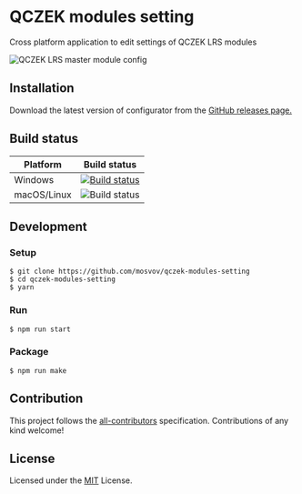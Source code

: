 # QCZEK modules setting
Cross platform application to edit settings of QCZEK LRS modules

![QCZEK LRS master module config](https://i.imgur.com/5Mo9XNR.png)

## Installation

Download the latest version of configurator from the [GitHub releases page.](https://github.com/mosvov/qczek-modules-setting/releases)

## Build status

|Platform|Build status|
|---|---|
|Windows|[![Build status](https://ci.appveyor.com/api/projects/status/wtbsij0n6ases42w/branch/master?svg=true)](https://ci.appveyor.com/project/mosvov/qczek-modules-setting/branch/master)||
|macOS/Linux|![Build status](https://api.travis-ci.org/mosvov/qczek-modules-setting.svg?branch=master)|

## Development

### Setup

```
$ git clone https://github.com/mosvov/qczek-modules-setting
$ cd qczek-modules-setting
$ yarn
```

### Run

```
$ npm run start
```

### Package

```
$ npm run make
```

## Contribution
This project follows the [all-contributors](https://github.com/kentcdodds/all-contributors) specification. Contributions of any kind welcome!

## License
Licensed under the [MIT](LICENSE) License.